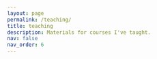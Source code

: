 ```yaml
---
layout: page
permalink: /teaching/
title: teaching
description: Materials for courses I've taught.
nav: false
nav_order: 6
---
```

